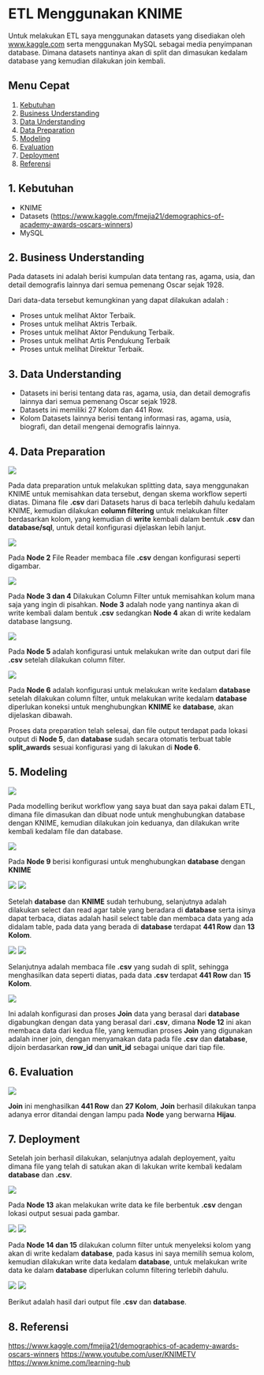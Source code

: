 # ETL Menggunakan KNIME
Untuk melakukan ETL saya menggunakan datasets yang disediakan oleh www.kaggle.com serta menggunakan MySQL sebagai media penyimpanan database. Dimana datasets nantinya akan di split dan dimasukan kedalam database yang kemudian dilakukan join kembali.

## Menu Cepat
1. [Kebutuhan](#1-kebutuhan)
2. [Business Understanding](#2-business-understanding)
3. [Data Understanding](#3-data-understanding)
4. [Data Preparation](#4-data-preparation)
5. [Modeling](#5-modeling)
6. [Evaluation](#6-evaluation)
7. [Deployment](#7-deployment)
8. [Referensi](#8-referensi)


## 1. Kebutuhan
- KNIME
- Datasets (https://www.kaggle.com/fmejia21/demographics-of-academy-awards-oscars-winners)
- MySQL


## 2. Business Understanding
Pada datasets ini adalah berisi kumpulan data tentang ras, agama, usia, dan detail demografis lainnya dari semua pemenang Oscar sejak 1928.

Dari data-data tersebut kemungkinan yang dapat dilakukan adalah :
- Proses untuk melihat Aktor Terbaik.
- Proses untuk melihat Aktris Terbaik.
- Proses untuk melihat Aktor Pendukung Terbaik.
- Proses untuk melihat Artis Pendukung Terbaik
- Proses untuk melihat Direktur Terbaik.
	
	
## 3. Data Understanding
- Datasets ini berisi tentang data ras, agama, usia, dan detail demografis lainnya dari semua pemenang Oscar sejak 1928.
- Datasets ini memiliki 27 Kolom dan 441 Row.
- Kolom Datasets lainnya berisi tentang informasi ras, agama, usia, biografi, dan detail mengenai demografis lainnya.

	
## 4. Data Preparation
![](/tugas_1_etl-menggunakan-knime/screenshoot/Split_Diagram_1.PNG)

Pada data preparation untuk melakukan splitting data, saya menggunakan KNIME untuk memisahkan data tersebut, dengan skema workflow seperti diatas. Dimana file **.csv** dari Datasets harus di baca terlebih dahulu kedalam KNIME, kemudian dilakukan **column filtering** untuk melakukan filter berdasarkan kolom, yang kemudian di **write** kembali dalam bentuk **.csv** dan **database/sql**, untuk detail konfigurasi dijelaskan lebih lanjut.

![](/tugas_1_etl-menggunakan-knime/screenshoot/Split_FileReader_2.PNG)

Pada **Node 2** File Reader membaca file **.csv** dengan konfigurasi seperti digambar.

![](/tugas_1_etl-menggunakan-knime/screenshoot/Split_FilterColumn_3.PNG)

Pada **Node 3 dan 4** Dilakukan Column Filter untuk memisahkan kolum mana saja yang ingin di pisahkan. **Node 3** adalah node yang nantinya akan di write kembali dalam bentuk **.csv** sedangkan **Node 4** akan di write kedalam database langsung.

![](/tugas_1_etl-menggunakan-knime/screenshoot/Split_CSVWriter_4.PNG)

Pada **Node 5** adalah konfigurasi untuk melakukan write dan output dari file **.csv** setelah dilakukan column filter.

![](/tugas_1_etl-menggunakan-knime/screenshoot/Split_SQLWriter_5.PNG)

Pada **Node 6** adalah konfigurasi untuk melakukan write kedalam **database** setelah dilakukan column filter, untuk melakukan write kedalam **database** diperlukan koneksi untuk menghubungkan **KNIME** ke **database**, akan dijelaskan dibawah.

Proses data preparation telah selesai, dan file output terdapat pada lokasi output di **Node 5**, dan **database** sudah secara otomatis terbuat table **split_awards** sesuai konfigurasi yang di lakukan di **Node 6**.


## 5. Modeling
![](/tugas_1_etl-menggunakan-knime/screenshoot/Workflow_Diagram_1.PNG)

Pada modelling berikut workflow yang saya buat dan saya pakai dalam ETL, dimana file dimasukan dan dibuat node untuk menghubungkan database dengan KNIME, kemudian dilakukan join keduanya, dan dilakukan write kembali kedalam file dan database.

![](/tugas_1_etl-menggunakan-knime/screenshoot/Workflow_MySQLConn_2.PNG)

Pada **Node 9** berisi konfigurasi untuk menghubungkan **database** dengan **KNIME** 

![](/tugas_1_etl-menggunakan-knime/screenshoot/Workflow_MySQLTableSelect_3.PNG)
![](/tugas_1_etl-menggunakan-knime/screenshoot/Workflow_MySQLTableReader_4.PNG)

Setelah **database** dan **KNIME** sudah terhubung, selanjutnya adalah dilakukan select dan read agar table yang beradara di **database** serta isinya dapat terbaca, diatas adalah hasil select table dan membaca data yang ada didalam table, pada data yang berada di **database** terdapat **441 Row** dan **13 Kolom**.

![](/tugas_1_etl-menggunakan-knime/screenshoot/Workflow_CSVReader_5.PNG)
![](/tugas_1_etl-menggunakan-knime/screenshoot/Workflow_CSVResult_11.PNG)

Selanjutnya adalah membaca file **.csv** yang sudah di split, sehingga menghasilkan data seperti diatas, pada data **.csv** terdapat **441 Row** dan **15 Kolom**.

![](/tugas_1_etl-menggunakan-knime/screenshoot/Workflow_Joiner_6.PNG)

Ini adalah konfigurasi dan proses **Join** data yang berasal dari **database** digabungkan dengan data yang berasal dari **.csv**, dimana **Node 12** ini akan membaca data dari kedua file, yang kemudian proses **Join** yang digunakan adalah inner join, dengan menyamakan data pada file **.csv** dan **database**, dijoin berdasarkan **row_id** dan **unit_id** sebagai unique dari tiap file.


## 6. Evaluation
![](/tugas_1_etl-menggunakan-knime/screenshoot/Workflow_JoinResult_10.PNG)

**Join** ini menghasilkan **441 Row** dan **27 Kolom**, **Join** berhasil dilakukan tanpa adanya error ditandai dengan lampu pada **Node** yang berwarna **Hijau**.
 
 
## 7. Deployment
Setelah join berhasil dilakukan, selanjutnya adalah deployement, yaitu dimana file yang telah di satukan akan di lakukan write kembali kedalam **database** dan **.csv**.

![](/tugas_1_etl-menggunakan-knime/screenshoot/Workflow_CSVWriter_7.PNG)

Pada **Node 13** akan melakukan write data ke file berbentuk **.csv** dengan lokasi output sesuai pada gambar.

![](/tugas_1_etl-menggunakan-knime/screenshoot/Workflow_ColumnFilter_8.PNG)
![](/tugas_1_etl-menggunakan-knime/screenshoot/Workflow_DBWriter_9.PNG)

Pada **Node 14 dan 15** dilakukan column filter untuk menyeleksi kolom yang akan di write kedalam **database**, pada kasus ini saya memilih semua kolom, kemudian dilakukan write data kedalam **database**, untuk melakukan write data ke dalam **database** diperlukan column filtering terlebih dahulu.

![](/tugas_1_etl-menggunakan-knime/screenshoot/Result_1.PNG)
![](/tugas_1_etl-menggunakan-knime/screenshoot/Result_2.PNG)

Berikut adalah hasil dari output file **.csv** dan **database**.


## 8. Referensi
https://www.kaggle.com/fmejia21/demographics-of-academy-awards-oscars-winners
https://www.youtube.com/user/KNIMETV
https://www.knime.com/learning-hub